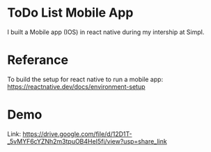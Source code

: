 # ToDo List Mobile App

I built a Mobile app (IOS) in react native during my intership at Simpl.

# Referance

To build the setup for react native to run a mobile app: https://reactnative.dev/docs/environment-setup

# Demo
Link: https://drive.google.com/file/d/12D1T-_5vMYF6cYZNh2m3tpuOB4HeI5fi/view?usp=share_link
